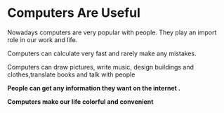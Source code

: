 # Computers Are Useful
Nowadays computers are very popular with people. They play an import role in our work and life.

Computers can calculate very fast and rarely make any mistakes.

Computers can draw pictures, write music, design buildings and clothes,translate books and talk with people

**People can get any information they want on the internet .**

**Computers make our life colorful and convenient**

